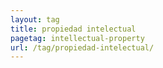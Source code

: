 ```yaml
---
layout: tag
title: propiedad intelectual
pagetag: intellectual-property
url: /tag/propiedad-intelectual/
---
```

